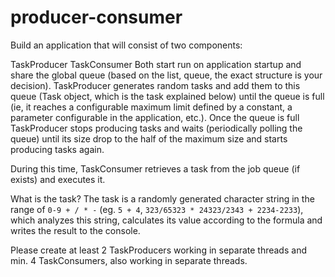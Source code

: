 # producer-consumer
Build an application that will consist of two components:

TaskProducer
TaskConsumer
Both start run on application startup and share the global queue (based on the list, queue, the exact structure is your decision). TaskProducer generates random tasks and add them to this queue (Task object, which is the task explained below) until the queue is full (ie, it reaches a configurable maximum limit defined by a constant, a parameter configurable in the application, etc.). Once the queue is full TaskProducer stops producing tasks and waits (periodically polling the queue) until its size drop to the half of the maximum size and starts producing tasks again.

During this time, TaskConsumer retrieves a task from the job queue (if exists) and executes it.


What is the task? The task is a randomly generated character string in the range of `0-9 + / * -` (eg. `5 + 4`, `323/65323 * 24323/2343 + 2234-2233`), which analyzes this string, calculates its value according to the formula and writes the result to the console.


Please create at least 2 TaskProducers working in separate threads and min. 4 TaskConsumers, also working in separate threads.

